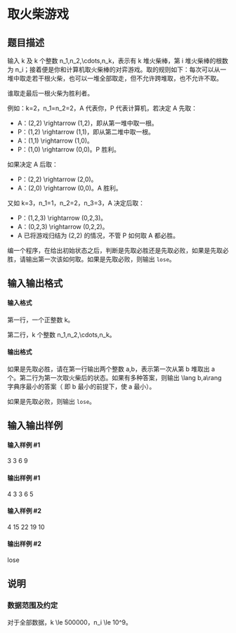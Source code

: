 
# 取火柴游戏
## 题目描述
输入 k 及 k 个整数 n_1,n_2,\cdots,n_k，表示有 k 堆火柴棒，第 i 堆火柴棒的根数为 n_i；接着便是你和计算机取火柴棒的对弈游戏。取的规则如下：每次可以从一堆中取走若干根火柴，也可以一堆全部取走，但不允许跨堆取，也不允许不取。

谁取走最后一根火柴为胜利者。

例如：k=2，n_1=n_2=2，A 代表你，P 代表计算机，若决定 A 先取：

- A：(2,2) \rightarrow (1,2)，即从第一堆中取一根。
- P：(1,2) \rightarrow (1,1)，即从第二堆中取一根。
- A：(1,1) \rightarrow (1,0)。
- P：(1,0) \rightarrow (0,0)。P 胜利。

如果决定 A 后取：

- P：(2,2) \rightarrow (2,0)。
- A：(2,0) \rightarrow (0,0)。A 胜利。

又如 k=3，n_1=1，n_2=2，n_3=3，A 决定后取：

- P：(1,2,3) \rightarrow (0,2,3)。
- A：(0,2,3) \rightarrow (0,2,2)。
- A 已将游戏归结为 (2,2) 的情况，不管 P 如何取 A 都必胜。

编一个程序，在给出初始状态之后，判断是先取必胜还是先取必败，如果是先取必胜，请输出第一次该如何取。如果是先取必败，则输出 `lose`。
## 输入输出格式
#### 输入格式

第一行，一个正整数 k。

第二行，k 个整数 n_1,n_2,\cdots,n_k。
#### 输出格式

如果是先取必胜，请在第一行输出两个整数 a,b，表示第一次从第 b 堆取出 a 个。第二行为第一次取火柴后的状态。如果有多种答案，则输出 \lang b,a\rang 字典序最小的答案（ 即 b 最小的前提下，使 a 最小）。

如果是先取必败，则输出 `lose`。
## 输入输出样例
#### 输入样例 #1
3
3 6 9

#### 输出样例 #1
4 3
3 6 5

#### 输入样例 #2
4
15 22 19 10
#### 输出样例 #2
lose
## 说明
### 数据范围及约定

对于全部数据，k \le 500000，n_i \le 10^9。
